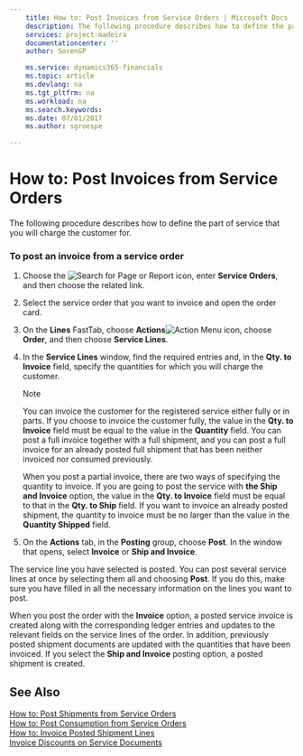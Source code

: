 ```yaml
---
    title: How to: Post Invoices from Service Orders | Microsoft Docs
    description: The following procedure describes how to define the part of service that you will charge the customer for.
    services: project-madeira
    documentationcenter: ''
    author: SorenGP

    ms.service: dynamics365-financials
    ms.topic: article
    ms.devlang: na
    ms.tgt_pltfrm: na
    ms.workload: na
    ms.search.keywords:
    ms.date: 07/01/2017
    ms.author: sgroespe

---
```

# How to: Post Invoices from Service Orders
The following procedure describes how to define the part of service that you will charge the customer for.  
  
### To post an invoice from a service order  
  
1.  Choose the ![Search for Page or Report](media/ui-search/search_small.png "Search for Page or Report icon") icon, enter **Service Orders**, and then choose the related link.  
  
2.  Select the service order that you want to invoice and open the order card.  
  
3.  On the **Lines** FastTab, choose **Actions**![Action Menu icon](../media/actionmenuicon.png "actionMenuIcon"), choose **Order**, and then choose **Service Lines**.  
  
4.  In the **Service Lines** window, find the required entries and, in the **Qty. to Invoice** field, specify the quantities for which you will charge the customer.  
  
    > [!NOTE]  
    >  You can invoice the customer for the registered service either fully or in parts. If you choose to invoice the customer fully, the value in the **Qty. to Invoice** field must be equal to the value in the **Quantity** field. You can post a full invoice together with a full shipment, and you can post a full invoice for an already posted full shipment that has been neither invoiced nor consumed previously.  
    >   
    >  When you post a partial invoice, there are two ways of specifying the quantity to invoice. If you are going to post the service with **the Ship and Invoice** option, the value in the **Qty. to Invoice** field must be equal to that in the **Qty. to Ship** field. If you want to invoice an already posted shipment, the quantity to invoice must be no larger than the value in the **Quantity Shipped** field.  
  
5.  On the **Actions** tab, in the **Posting** group, choose **Post**. In the window that opens, select **Invoice** or **Ship and Invoice**.  
  
 The service line you have selected is posted. You can post several service lines at once by selecting them all and choosing **Post**. If you do this, make sure you have filled in all the necessary information on the lines you want to post.  
  
 When you post the order with the **Invoice** option, a posted service invoice is created along with the corresponding ledger entries and updates to the relevant fields on the service lines of the order. In addition, previously posted shipment documents are updated with the quantities that have been invoiced. If you select the **Ship and Invoice** posting option, a posted shipment is created.  
  
## See Also  
 [How to: Post Shipments from Service Orders](../how-to-post-shipments-from-service-orders.md)   
 [How to: Post Consumption from Service Orders](../how-to-post-consumption-from-service-orders.md)   
 [How to: Invoice Posted Shipment Lines](../how-to-invoice-posted-shipment-lines.md)   
 [Invoice Discounts on Service Documents](../invoice-discounts-on-service-documents.md)